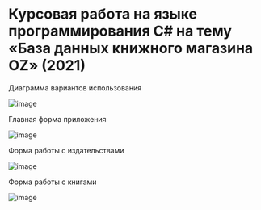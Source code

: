 # Курсовая работа на языке программирования C# на тему «База данных книжного магазина OZ» (2021) 

Диаграмма вариантов использования

![image](https://github.com/Evgescha/2105-1685-OZ-Bookstore-database/assets/38140129/ee56e2c2-2e68-47c9-9f2c-bef0f28d6854)

Главная форма приложения

![image](https://github.com/Evgescha/2105-1685-OZ-Bookstore-database/assets/38140129/d17c42b8-eb00-43b3-8764-f7547b766ee8)

Форма работы с издательствами

![image](https://github.com/Evgescha/2105-1685-OZ-Bookstore-database/assets/38140129/01fdf9c8-7984-4b4a-b682-c3ebe6c30f5d)

Форма работы с книгами

![image](https://github.com/Evgescha/2105-1685-OZ-Bookstore-database/assets/38140129/807a75b0-c0af-4232-af1e-bb293cfe7d1a)

